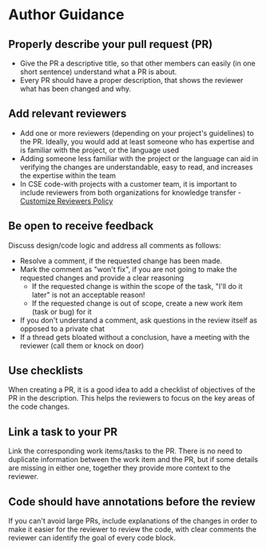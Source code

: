 # Author Guidance

## Properly describe your pull request (PR)

- Give the PR a descriptive title, so that other members can easily (in one short sentence) understand what a PR is about.
- Every PR should have a proper description, that shows the reviewer what has been changed and why.

## Add relevant reviewers

- Add one or more reviewers (depending on your project's guidelines) to the PR. Ideally, you would add at least someone who has expertise and is familiar with the project, or the language used
- Adding someone less familiar with the project or the language can aid in verifying the changes are understandable, easy to read, and increases the expertise within the team
- In CSE code-with projects with a customer team, it is important to include reviewers from both organizations for knowledge transfer - [Customize Reviewers Policy](./customize-ado.md#reviewer-policies)

## Be open to receive feedback

Discuss design/code logic and address all comments as follows:

- Resolve a comment, if the requested change has been made.
- Mark the comment as "won't fix", if you are not going to make the requested changes and provide a clear reasoning
  - If the requested change is within the scope of the task, "I'll do it later" is not an acceptable reason!
  - If the requested change is out of scope, create a new work item (task or bug) for it
- If you don't understand a comment, ask questions in the review itself as opposed to a private chat
- If a thread gets bloated without a conclusion, have a meeting with the reviewer (call them or knock on door)

## Use checklists

When creating a PR, it is a good idea to add a checklist of objectives of the PR in the description. This helps the reviewers to focus on the key areas of the code changes.

## Link a task to your PR

Link the corresponding work items/tasks to the PR. There is no need to duplicate information between the work item and the PR, but if some details are missing in either one, together they provide more context to the reviewer.

## Code should have annotations before the review

If you can't avoid large PRs, include explanations of the changes in order to make it easier for the reviewer to review the code, with clear comments the reviewer can identify the goal of every code block.
